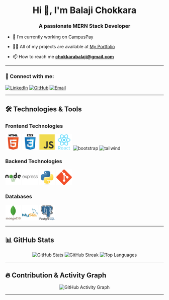 <h1 align="center">Hi 👋, I'm Balaji Chokkara</h1>
<h3 align="center">A passionate MERN Stack Developer</h3>

- 🔭 I’m currently working on [CampusPay](https://github.com/Balaji091/studentsPaymentHub-Frontend.git)

- 👨‍💻 All of my projects are available at [My Portfolio](https://balaji091.github.io/MyPortfolio/)

- 📫 How to reach me **chokkarabalaji@gmail.com**

---

<h3 align="left">🚀 Connect with me:</h3>
<p align="left">
<a href="https://www.linkedin.com/in/balaji-chokkara-21b3a2280/" target="_blank"><img align="center" src="https://img.shields.io/badge/-LinkedIn-blue?style=flat&logo=linkedin" alt="LinkedIn"/></a>
<a href="https://github.com/Balaji091" target="_blank"><img align="center" src="https://img.shields.io/badge/-GitHub-black?style=flat&logo=github" alt="GitHub"/></a>
<a href="mailto:chokkarabalaji@gmail.com" target="_blank"><img align="center" src="https://img.shields.io/badge/-Gmail-red?style=flat&logo=gmail" alt="Email"/></a>
</p>

---

## 🛠 Technologies & Tools

### **Frontend Technologies**
<div>
  <img src="https://raw.githubusercontent.com/devicons/devicon/master/icons/html5/html5-original-wordmark.svg" alt="html5" width="50" height="50"/>
  <img src="https://raw.githubusercontent.com/devicons/devicon/master/icons/css3/css3-original-wordmark.svg" alt="css3" width="50" height="50"/>
  <img src="https://raw.githubusercontent.com/devicons/devicon/master/icons/javascript/javascript-original.svg" alt="javascript" width="50" height="50"/>
  <img src="https://raw.githubusercontent.com/devicons/devicon/master/icons/react/react-original-wordmark.svg" alt="react" width="50" height="50"/>
  <img src="https://getbootstrap.com/docs/5.3/assets/brand/bootstrap-logo.svg" alt="bootstrap" width="50" height="50"/>
  <img src="https://www.vectorlogo.zone/logos/tailwindcss/tailwindcss-icon.svg" alt="tailwind" width="50" height="50"/>
</div>

### **Backend Technologies**
<div>
  <img src="https://raw.githubusercontent.com/devicons/devicon/master/icons/nodejs/nodejs-original-wordmark.svg" alt="nodejs" width="50" height="50"/>
  <img src="https://raw.githubusercontent.com/devicons/devicon/master/icons/express/express-original-wordmark.svg" alt="express" width="50" height="50"/>
  <img src="https://raw.githubusercontent.com/devicons/devicon/master/icons/python/python-original.svg" alt="python" width="50" height="50"/>
  <img src="https://raw.githubusercontent.com/devicons/devicon/master/icons/git/git-original.svg" alt="git" width="50" height="50"/>
</div>

### **Databases**
<div>
  <img src="https://raw.githubusercontent.com/devicons/devicon/master/icons/mongodb/mongodb-original-wordmark.svg" alt="mongodb" width="50" height="50"/>
  <img src="https://raw.githubusercontent.com/devicons/devicon/master/icons/mysql/mysql-original-wordmark.svg" alt="mysql" width="50" height="50"/>
  <img src="https://raw.githubusercontent.com/devicons/devicon/master/icons/postgresql/postgresql-original-wordmark.svg" alt="postgresql" width="50" height="50"/>
</div>

---

## 📊 GitHub Stats

<div align="center">
  <img src="https://github-readme-stats.vercel.app/api?username=Balaji091&show_icons=true&theme=dark" alt="GitHub Stats" width="400px"/>
  <img src="https://github-readme-streak-stats.herokuapp.com/?user=Balaji091&theme=dark" alt="GitHub Streak" width="400px"/>
  <img src="https://github-readme-stats.vercel.app/api/top-langs?username=Balaji091&show_icons=true&theme=dark&layout=compact" alt="Top Languages" width="400px"/>
</div>

---

## 🔥 Contribution & Activity Graph

<p align="center">
  <img src="https://github-readme-activity-graph.vercel.app/graph?username=Balaji091&theme=react-dark&hide_border=true" alt="GitHub Activity Graph"/>
</p>

---

